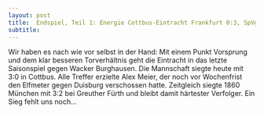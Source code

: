 ```yaml
---
layout: post
title:  Endspiel, Teil 1: Energie Cottbus-Eintracht Frankfurt 0:3, SpVgg Greuther Fürth-1860 München 2:3
subtitle:  
---
```


Wir haben es nach wie vor selbst in der Hand: Mit einem Punkt Vorsprung und dem klar besseren Torverhältnis geht die Eintracht in das letzte Saisonspiel gegen Wacker Burghausen. Die Mannschaft siegte heute mit 3:0 in Cottbus. Alle Treffer erzielte Alex Meier, der noch vor Wochenfrist den Elfmeter gegen Duisburg verschossen hatte. Zeitgleich siegte 1860 München mit 3:2 bei Greuther Fürth und bleibt damit härtester Verfolger. Ein Sieg fehlt uns noch...



